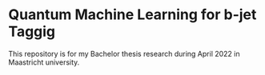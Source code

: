 # Quantum Machine Learning for b-jet Taggig
This repository is for my Bachelor thesis research during April 2022 in Maastricht university.
